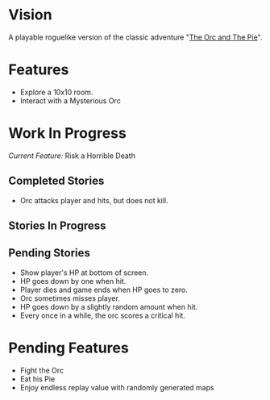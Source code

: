 Vision
======
A playable roguelike version of the classic adventure
"[The Orc and The Pie](http://www.instantdungeon.com/node/4)".

Features
========

* Explore a 10x10 room.
* Interact with a Mysterious Orc

Work In Progress
================

*Current Feature:* Risk a Horrible Death

Completed Stories
-----------------
* Orc attacks player and hits, but does not kill.

Stories In Progress
-------------------

Pending Stories
---------------
* Show player's HP at bottom of screen.
* HP goes down by one when hit.
* Player dies and game ends when HP goes to zero.
* Orc sometimes misses player.
* HP goes down by a slightly random amount when hit.
* Every once in a while, the orc scores a critical hit.

Pending Features
================
* Fight the Orc
* Eat his Pie
* Enjoy endless replay value with randomly generated maps
